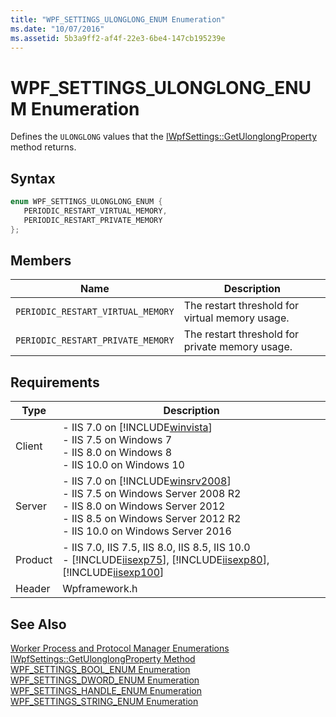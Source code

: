 ```yaml
---
title: "WPF_SETTINGS_ULONGLONG_ENUM Enumeration"
ms.date: "10/07/2016"
ms.assetid: 5b3a9ff2-af4f-22e3-6be4-147cb195239e
---
```

# WPF_SETTINGS_ULONGLONG_ENUM Enumeration
Defines the `ULONGLONG` values that the [IWpfSettings::GetUlonglongProperty](../../web-development-reference\native-code-api-reference/iwpfsettings-getulonglongproperty-method.md) method returns.  
  
## Syntax  
  
```cpp  
enum WPF_SETTINGS_ULONGLONG_ENUM {  
   PERIODIC_RESTART_VIRTUAL_MEMORY,  
   PERIODIC_RESTART_PRIVATE_MEMORY  
};  
```  
  
## Members  
  
|Name|Description|  
|----------|-----------------|  
|`PERIODIC_RESTART_VIRTUAL_MEMORY`|The restart threshold for virtual memory usage.|  
|`PERIODIC_RESTART_PRIVATE_MEMORY`|The restart threshold for private memory usage.|  
  
## Requirements  
  
|Type|Description|  
|----------|-----------------|  
|Client|-   IIS 7.0 on [!INCLUDE[winvista](../../wmi-provider/includes/winvista-md.md)]<br />-   IIS 7.5 on Windows 7<br />-   IIS 8.0 on Windows 8<br />-   IIS 10.0 on Windows 10|  
|Server|-   IIS 7.0 on [!INCLUDE[winsrv2008](../../wmi-provider/includes/winsrv2008-md.md)]<br />-   IIS 7.5 on Windows Server 2008 R2<br />-   IIS 8.0 on Windows Server 2012<br />-   IIS 8.5 on Windows Server 2012 R2<br />-   IIS 10.0 on Windows Server 2016|  
|Product|-   IIS 7.0, IIS 7.5, IIS 8.0, IIS 8.5, IIS 10.0<br />-   [!INCLUDE[iisexp75](../../web-development-reference/native-code-api-reference/includes/iisexp75-md.md)], [!INCLUDE[iisexp80](../../web-development-reference/native-code-api-reference/includes/iisexp80-md.md)], [!INCLUDE[iisexp100](../../web-development-reference/native-code-api-reference/includes/iisexp100-md.md)]|  
|Header|Wpframework.h|  
  
## See Also  
 [Worker Process and Protocol Manager Enumerations](../../web-development-reference\native-code-api-reference/worker-process-and-protocol-manager-enumerations.md)   
 [IWpfSettings::GetUlonglongProperty Method](../../web-development-reference\native-code-api-reference/iwpfsettings-getulonglongproperty-method.md)   
 [WPF_SETTINGS_BOOL_ENUM Enumeration](../../web-development-reference\native-code-api-reference/wpf-settings-bool-enum-enumeration.md)   
 [WPF_SETTINGS_DWORD_ENUM Enumeration](../../web-development-reference\native-code-api-reference/wpf-settings-dword-enum-enumeration.md)   
 [WPF_SETTINGS_HANDLE_ENUM Enumeration](../../web-development-reference\native-code-api-reference/wpf-settings-handle-enum-enumeration.md)   
 [WPF_SETTINGS_STRING_ENUM Enumeration](../../web-development-reference\native-code-api-reference/wpf-settings-string-enum-enumeration.md)